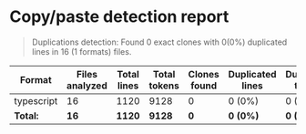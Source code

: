 <!-- textlint-disable -->

# Copy/paste detection report

> Duplications detection: Found 0 exact clones with 0(0%) duplicated lines in 16 (1 formats) files.

| Format     | Files analyzed | Total lines | Total tokens | Clones found | Duplicated lines | Duplicated tokens |
| ---------- | -------------- | ----------- | ------------ | ------------ | ---------------- | ----------------- |
| typescript | 16             | 1120        | 9128         | 0            | 0 (0%)           | 0 (0%)            |
| **Total:** | **16**         | **1120**    | **9128**     | **0**        | **0 (0%)**       | **0 (0%)**        |
